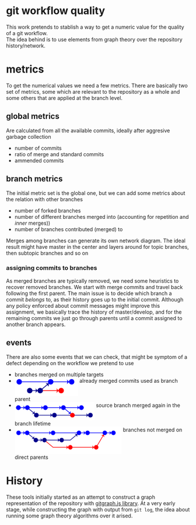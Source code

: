 
# git workflow quality

This work pretends to stablish a way to get a numeric value for the quality of a git workflow.  
The idea behind is to use elements from graph theory over the repository history/network.

# metrics

To get the numerical values we need a few metrics. There are basically two set of metrics, some
which are relevant to the repository as a whole and some others that are applied at the branch
level.

## global metrics

Are calculated from all the available commits, ideally after aggresive garbage collection

- number of commits
- ratio of merge and standard commits
- ammended commits

## branch metrics

The initial metric set is the global one, but we can add some metrics about the relation with other branches

- number of forked branches
- number of different branches merged into (accounting for repetition and _inner_ merges))
- number of branches contributed (merged) to

Merges among branches can generate its own network diagram. The ideal result might have master in the center
and layers around for topic branches, then subtopic branches and so on

### assigning commits to branches

As merged branches are typically removed, we need some heuristics to recover removed branches. We
start with merge commits and travel back following the first parent. The main issue is to decide
which branch a commit _belongs_ to, as their history goes up to the initial commit. Although any
policy enforced about commit messages might improve this assignment, we basically trace the history
of master/develop, and for the remaining commits we just go through parents until a commit assigned
to another branch appears.


## events

There are also some events that we can check, that might be symptom of a defect depending on the
workflow we pretend to use

- branches merged on multiple targets
- <img title="reutilized branches" src="https://github.com/javiplx/git-workflow-quality/raw/master/events/reutilized.png" align="top" height=50 /> already merged commits used as branch parent
- <img title="multimerged parent" src="https://github.com/javiplx/git-workflow-quality/raw/master/events/multimerged.png" align="top" height=50 /> source branch merged again in the branch lifetime
- <img title="indirect merges" src="https://github.com/javiplx/git-workflow-quality/raw/master/events/indirect.png" align="top" height=75 /> branches not merged on direct parents

# History

These tools initially started as an attempt to construct a graph representation of the repository
with [gitgraph.js library](http://gitgraphjs.com/). At a very early stage, while constructing the graph
with output from `git log`, the idea about running some graph theory algorithms over it arised.

